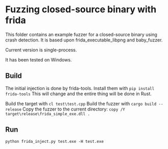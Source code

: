 # Fuzzing closed-source binary with frida

This folder contains an example fuzzer for a closed-source binary using crash detection. It is based upon frida_executable_libpng and baby_fuzzer.

Current version is single-process.

It has been tested on Windows.

## Build

The initial injection is done by frida-tools. Install them with
`pip install frida-tools`
This will change and the entire thing will be done in Rust.

Build the target with `cl test\test.cpp`
Build the fuzzer with `cargo build --release`
Copy the fuzzer to the current directory: `copy /Y target\release\frida_simple_exe.dll .`

## Run
`python frida_inject.py test.exe -H test.exe`
